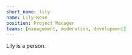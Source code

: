 ```yaml
---
short_name: lily
name: Lily-Rose
position: Project Manager
teams: [management, moderation, development]
---
```

Lily is a person.